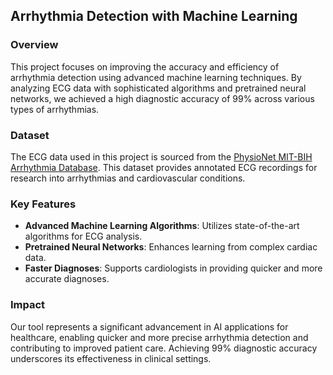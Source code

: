 ## Arrhythmia Detection with Machine Learning

### Overview
This project focuses on improving the accuracy and efficiency of arrhythmia detection using advanced machine learning techniques. By analyzing ECG data with sophisticated algorithms and pretrained neural networks, we achieved a high diagnostic accuracy of 99% across various types of arrhythmias.

### Dataset
The ECG data used in this project is sourced from the [PhysioNet MIT-BIH Arrhythmia Database](https://www.physionet.org/content/mitdb/1.0.0/). This dataset provides annotated ECG recordings for research into arrhythmias and cardiovascular conditions.

### Key Features
- **Advanced Machine Learning Algorithms**: Utilizes state-of-the-art algorithms for ECG analysis.
- **Pretrained Neural Networks**: Enhances learning from complex cardiac data.
- **Faster Diagnoses**: Supports cardiologists in providing quicker and more accurate diagnoses.

### Impact
Our tool represents a significant advancement in AI applications for healthcare, enabling quicker and more precise arrhythmia detection and contributing to improved patient care. Achieving 99% diagnostic accuracy underscores its effectiveness in clinical settings.
